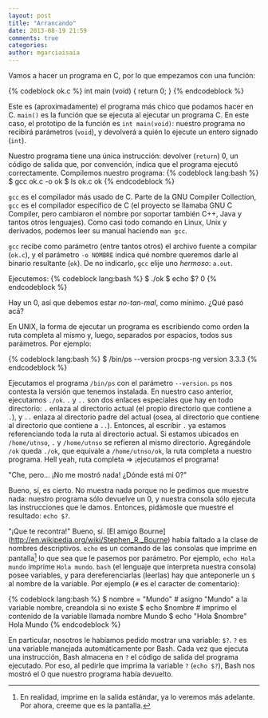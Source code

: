```yaml
---
layout: post
title: "Arrancando"
date: 2013-08-19 21:59
comments: true
categories: 
author: mgarciaisaia
---
```


Vamos a hacer un programa en C, por lo que empezamos con una función:

{% codeblock ok.c %}
int main (void) {
	return 0;
}
{% endcodeblock %}

Este es (aproximadamente) el programa más chico que podamos hacer en C. `main()` es la función que se ejecuta al ejecutar un programa C. En este caso, el prototipo de la función es `int main(void)`: nuestro programa no recibirá parámetros (`void`), y devolverá a quién lo ejecute un entero signado (`int`).<!--more-->

Nuestro programa tiene una única instrucción: devolver (`return`) 0, un código de salida que, por convención, indica que el programa ejecutó correctamente.
Compilemos nuestro programa:
{% codeblock lang:bash %}
$ gcc ok.c -o ok
$ ls
ok.c ok
{% endcodeblock %}

`gcc` es el compilador más usado de C. Parte de la GNU Compiler Collection, `gcc` es el compilador específico de C (el proyecto se llamaba GNU C Compiler, pero cambiaron el nombre por soportar también C++, Java y tantos otros lenguajes). Como casi todo comando en Linux, Unix y derivados, podemos leer su manual haciendo `man gcc`.

`gcc` recibe como parámetro (entre tantos otros) el archivo fuente a compilar (`ok.c`), y el parámetro `-o NOMBRE` indica qué nombre queremos darle al binario resultante (`ok`). De no indicarlo, `gcc` elije uno _hermoso_: `a.out`.


Ejecutemos:
{% codeblock lang:bash %}
$ ./ok
$ echo $?
0
{% endcodeblock %}

Hay un 0, así que debemos estar _no-tan-mal_, como mínimo. ¿Qué pasó acá?

En UNIX, la forma de ejecutar un programa es escribiendo como orden la ruta completa al mismo y, luego, separados por espacios, todos sus parámetros. Por ejemplo:

{% codeblock lang:bash %}
$ /bin/ps --version
procps-ng version 3.3.3
{% endcodeblock %}

Ejecutamos el programa `/bin/ps` con el parámetro `--version`. `ps` nos contesta la versión que tenemos instalada. En nuestro caso anterior, ejecutamos `./ok`. `.` y `..` son dos enlaces especiales que hay en todo directorio: `.` enlaza al directorio actual (el propio directorio que contiene a `.`), y `..` enlaza al directorio padre del actual (osea, al directorio que contiene al directorio que contiene a `..`). Entonces, al escribir `.` ya estamos referenciando toda la ruta al directorio actual. Si estamos ubicados en `/home/utnso`, `.` y `/home/utnso` se refieren al mismo directorio. Agregándole `/ok` queda `./ok`, que equivale a `/home/utnso/ok`, la ruta completa a nuestro programa. Hell yeah, ruta completa => ¡ejecutamos el programa!

"Che, pero... ¡No me mostró nada! ¿Dónde está mi 0?"

Bueno, sí, es cierto. No muestra nada porque no le pedimos que muestre nada: nuestro programa sólo devuelve un 0, y nuestra consola sólo ejecuta las instrucciones que le damos. Entonces, pidámosle que muestre el resultado: `echo $?`.

"¡Que te recontra!" Bueno, sí. [El amigo Bourne] (http://en.wikipedia.org/wiki/Stephen_R._Bourne) había faltado a la clase de nombres descriptivos. `echo` es un comando de las consolas que imprime en pantalla[^1] lo que sea que le pasemos por parámetro. Por ejemplo, `echo Hola mundo` imprime `Hola mundo`. `bash` (el lenguaje que interpreta nuestra consola) posee variables, y para dereferenciarlas (leerlas) hay que anteponerle un `$` al nombre de la variable. Por ejemplo (`#` es el caracter de comentario):

{% codeblock lang:bash %}
$ nombre = "Mundo" # asigno "Mundo" a la variable nombre, creandola si no existe
$ echo $nombre # imprimo el contenido de la variable llamada nombre
Mundo
$ echo "Hola $nombre"
Hola Mundo
{% endcodeblock %}

En particular, nosotros le habíamos pedido mostrar una variable: `$?`. `?` es una variable manejada automáticamente por Bash. Cada vez que ejecuta una instrucción, Bash almacena en `?` el código de salida del programa ejecutado. Por eso, al pedirle que imprima la variable `?` (`echo $?`), Bash nos mostró el 0 que nuestro programa había devuelto.

[^1]: En realidad, imprime en la salida estándar, ya lo veremos más adelante. Por ahora, creeme que es la pantalla.
